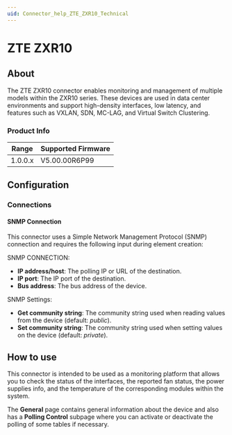 ```yaml
---
uid: Connector_help_ZTE_ZXR10_Technical
---
```


# ZTE ZXR10

## About

The ZTE ZXR10 connector enables monitoring and management of multiple models within the ZXR10 series. These devices are used in data center environments and support high-density interfaces, low latency, and features such as VXLAN, SDN, MC-LAG, and Virtual Switch Clustering.

### Product Info

| Range     | Supported Firmware     |
|-----------|------------------------|
| 1.0.0.x   |  V5.00.00R6P99         |

## Configuration

### Connections

#### SNMP Connection

This connector uses a Simple Network Management Protocol (SNMP) connection and requires the following input during element creation:

SNMP CONNECTION:

- **IP address/host**: The polling IP or URL of the destination.
- **IP port**: The IP port of the destination.
- **Bus address**: The bus address of the device.

SNMP Settings:

- **Get community string**: The community string used when reading values from the device (default: *public*).
- **Set community string**: The community string used when setting values on the device (default: *private*).

## How to use

This connector is intended to be used as a monitoring platform that allows you to check the status of the interfaces, the reported fan status, the power supplies info, and the temperature of the corresponding modules within the system.

The **General** page contains general information about the device and also has a **Polling Control** subpage where you can activate or deactivate the polling of some tables if necessary.
